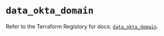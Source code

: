 # `data_okta_domain`

Refer to the Terraform Registory for docs: [`data_okta_domain`](https://registry.terraform.io/providers/okta/okta/4.6.0/docs/data-sources/domain).
